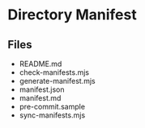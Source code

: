 # Directory Manifest

## Files
- README.md
- check-manifests.mjs
- generate-manifest.mjs
- manifest.json
- manifest.md
- pre-commit.sample
- sync-manifests.mjs

